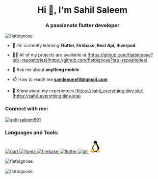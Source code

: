 <h1 align="center">Hi 👋, I'm Sahil Saleem</h1>
<h3 align="center">A passionate flutter developer</h3>

<p align="left"> <img src="https://komarev.com/ghpvc/?username=flatbignose&label=Profile%20views&color=0e75b6&style=flat" alt="flatbignose" /> </p>

- 🌱 I’m currently learning **Flutter, Firebase, Rest Api, Riverpod**

- 👨‍💻 All of my projects are available at [https://github.com/flatbignose?tab=repositories](https://github.com/flatbignose?tab=repositories)

- 💬 Ask me about **anything mobile**

- 📫 How to reach me **samleeunefil@gmail.com**

- 📄 Know about my experiences [https://sahil_everything.tiiny.site](https://sahil_everything.tiiny.site)

<h3 align="left">Connect with me:</h3>
<p align="left">
<a href="https://linkedin.com/in/sahilsaleem591" target="blank"><img align="center" src="https://raw.githubusercontent.com/rahuldkjain/github-profile-readme-generator/master/src/images/icons/Social/linked-in-alt.svg" alt="sahilsaleem591" height="30" width="40" /></a>
</p>

<h3 align="left">Languages and Tools:</h3>
<p align="left"> <a href="https://dart.dev" target="_blank" rel="noreferrer"> <img src="https://www.vectorlogo.zone/logos/dartlang/dartlang-icon.svg" alt="dart" width="40" height="40"/> </a> <a href="https://www.figma.com/" target="_blank" rel="noreferrer"> <img src="https://www.vectorlogo.zone/logos/figma/figma-icon.svg" alt="figma" width="40" height="40"/> </a> <a href="https://firebase.google.com/" target="_blank" rel="noreferrer"> <img src="https://www.vectorlogo.zone/logos/firebase/firebase-icon.svg" alt="firebase" width="40" height="40"/> </a> <a href="https://flutter.dev" target="_blank" rel="noreferrer"> <img src="https://www.vectorlogo.zone/logos/flutterio/flutterio-icon.svg" alt="flutter" width="40" height="40"/> </a> <a href="https://git-scm.com/" target="_blank" rel="noreferrer"> <img src="https://www.vectorlogo.zone/logos/git-scm/git-scm-icon.svg" alt="git" width="40" height="40"/> </a> <a href="https://www.linux.org/" target="_blank" rel="noreferrer"> <img src="https://raw.githubusercontent.com/devicons/devicon/master/icons/linux/linux-original.svg" alt="linux" width="40" height="40"/> </a> </p>

<p><img align="center" src="https://github-readme-stats.vercel.app/api/top-langs?username=flatbignose&show_icons=true&locale=en&layout=compact" alt="flatbignose" /></p>

<p><img align="center" src="https://github-readme-streak-stats.herokuapp.com/?user=flatbignose&" alt="flatbignose" /></p>
